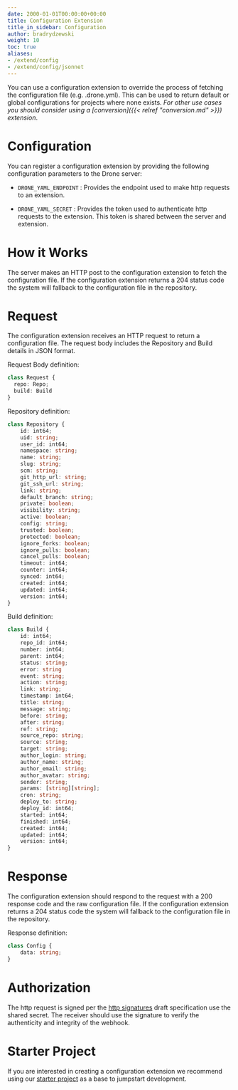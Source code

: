 ```yaml
---
date: 2000-01-01T00:00:00+00:00
title: Configuration Extension
title_in_sidebar: Configuration
author: bradrydzewski
weight: 10
toc: true
aliases:
- /extend/config
- /extend/config/jsonnet
---
```


You can use a configuration extension to override the process of fetching the configuration file (e.g. .drone.yml). This can be used to return default or global configurations for projects where none exists. _For other use cases you should consider using a [conversion]({{< relref "conversion.md" >}}) extension_.

# Configuration

You can register a configuration extension by providing the following configuration parameters to the Drone server:

* `DRONE_YAML_ENDPOINT`
  : Provides the endpoint used to make http requests to an extension.

* `DRONE_YAML_SECRET`
  : Provides the token used to authenticate http requests to the extension. This token is shared between the server and extension.

# How it Works

The server makes an HTTP post to the configuration extension to fetch the configuration file. If the configuration extension returns a 204 status code the system will fallback to the configuration file in the repository.

# Request

The configuration extension receives an HTTP request to return a configuration file. The request body includes the Repository and Build details in JSON format.

Request Body definition:

```typescript  {linenos=table}
class Request {
  repo: Repo;
  build: Build
}
```

Repository definition:

```typescript  {linenos=table}
class Repository {
    id: int64;
    uid: string;
    user_id: int64;
    namespace: string;
    name: string;
    slug: string;
    scm: string;
    git_http_url: string;
    git_ssh_url: string;
    link: string;
    default_branch: string;
    private: boolean;
    visibility: string;
    active: boolean;
    config: string;
    trusted: boolean;
    protected: boolean;
    ignore_forks: boolean;
    ignore_pulls: boolean;
    cancel_pulls: boolean;
    timeout: int64;
    counter: int64;
    synced: int64;
    created: int64;
    updated: int64;
    version: int64;
}
```

Build definition:

```typescript  {linenos=table}
class Build {
    id: int64;
    repo_id: int64;
    number: int64;
    parent: int64;
    status: string;
    error: string
    event: string;
    action: string;
    link: string;
    timestamp: int64;
    title: string;
    message: string;
    before: string;
    after: string;
    ref: string;
    source_repo: string;
    source: string;
    target: string;
    author_login: string;
    author_name: string;
    author_email: string;
    author_avatar: string;
    sender: string;
    params: [string][string];
    cron: string;
    deploy_to: string;
    deploy_id: int64;
    started: int64;
    finished: int64;
    created: int64;
    updated: int64;
    version: int64;
}
```

# Response

The configuration extension should respond to the request with a 200 response code and the raw configuration file. If the configuration extension returns a 204 status code the system will fallback to the configuration file in the repository.

Response definition:

```typescript  {linenos=table}
class Config {
    data: string;
}
```

# Authorization

The http request is signed per the [http signatures](https://tools.ietf.org/html/draft-cavage-http-signatures-10) draft specification use the shared secret. The receiver should use the signature to verify the authenticity and integrity of the webhook.

# Starter Project

If you are interested in creating a configuration extension we recommend using our [starter project](https://github.com/drone/boilr-config) as a base to jumpstart development.
